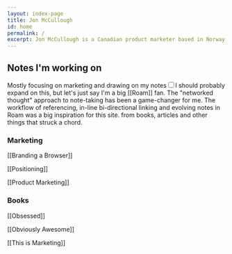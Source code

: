 ```yaml
---
layout: index-page
title: Jon McCullough
id: home
permalink: /
excerpt: Jon McCullough is a Canadian product marketer based in Norway working at Vivaldi Technologies. Welcome to his digital garden. 🌳
---
```



## Notes I'm working on

Mostly focusing on marketing and drawing on my notes<input type="checkbox" id="cb7" /><label for="cb7"><sup></sup></label><span><span class="footnote-inner">I should probably expand on this, but let's just say I'm a big [[Roam]] fan. The "networked thought" approach to note-taking has been a game-changer for me. The workflow of referencing, in-line bi-directional linking and evolving notes in Roam was a big inspiration for this site.</span></span> from books, articles and other things that struck a chord.

### Marketing

[[Branding a Browser]]

[[Positioning]]

[[Product Marketing]]

### Books

[[Obsessed]]

[[Obviously Awesome]]

[[This is Marketing]]